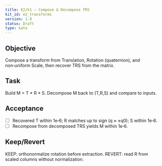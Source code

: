 ```yaml
---
title: E2/k1 — Compose & Decompose TRS
kit_id: e2_transforms
version: 1.0
status: Draft
type: kata
---
```

## Objective
Compose a transform from Translation, Rotation (quaternion), and non‑uniform Scale, then recover TRS from the matrix.
## Task
Build M = T * R * S. Decompose M back to (T,R,S) and compare to inputs.
## Acceptance
- [ ] Recovered T within 1e‑6; R matches up to sign (q ≈ ±q0); S within 1e‑6.
- [ ] Recompose from decomposed TRS yields M within 1e‑6.
## Keep/Revert
KEEP: orthonormalize rotation before extraction. REVERT: read R from scaled columns without normalization.